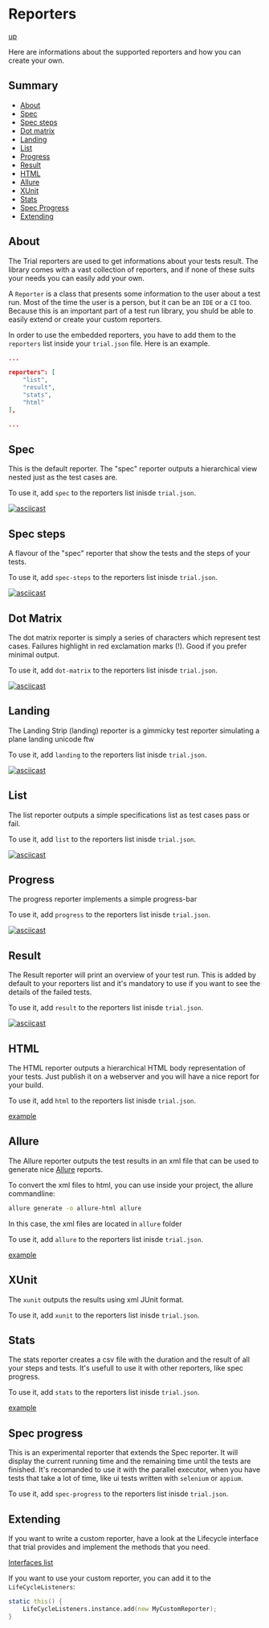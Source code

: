 # Reporters

[up](../README.md)


Here are informations about the supported reporters and how you can create your own.

## Summary

  - [About](#about)
  - [Spec](#spec)
  - [Spec steps](#spec-steps)
  - [Dot matrix](#dot-matrix)
  - [Landing](#landing)
  - [List](#list)
  - [Progress](#progress)
  - [Result](#result)
  - [HTML](#html)
  - [Allure](#allure)
  - [XUnit](#xunit)
  - [Stats](#stats)
  - [Spec Progress](#spec-progress)
  - [Extending](#extending)

## About

The Trial reporters are used to get informations about your tests result. The library comes with a vast
collection of reporters, and if none of these suits your needs you can easily add your own.

A `Reporter` is a class that presents some information to the user about a test run. Most of the time the user is
a person, but it can be an `IDE` or a `CI` too. Because this is an important part of a test run library, you shuld
be able to easily extend or create your custom reporters.

In order to use the embedded reporters, you have to add them to the `reporters` list inside your `trial.json` file.
Here is an example.

```json
...

reporters": [
    "list",
    "result",
    "stats",
    "html"
],

...
```

## Spec

This is the default reporter. The "spec" reporter outputs a hierarchical view nested just as the test cases are.

To use it, add `spec` to the reporters list inisde `trial.json`.

[![asciicast](https://asciinema.org/a/9z1tolgn7x55v41i3mm3wlkum.png)](https://asciinema.org/a/9z1tolgn7x55v41i3mm3wlkum)

## Spec steps

A flavour of the "spec" reporter that show the tests and the steps of your tests.

To use it, add `spec-steps` to the reporters list inisde `trial.json`.

[![asciicast](https://asciinema.org/a/122462.png)](https://asciinema.org/a/122462)

## Dot Matrix

The dot matrix reporter is simply a series of characters which represent test cases. Failures highlight in red exclamation marks (!). Good if you prefer minimal output.

To use it, add `dot-matrix` to the reporters list inisde `trial.json`.

[![asciicast](https://asciinema.org/a/122458.png)](https://asciinema.org/a/122458)

## Landing

The Landing Strip (landing) reporter is a gimmicky test reporter simulating a plane landing unicode ftw

To use it, add `landing` to the reporters list inisde `trial.json`.

[![asciicast](https://asciinema.org/a/122459.png)](https://asciinema.org/a/122459)

## List

The list reporter outputs a simple specifications list as test cases pass or fail.

To use it, add `list` to the reporters list inisde `trial.json`.

[![asciicast](https://asciinema.org/a/b4u0o9vba18dquzdgwif7anl5.png)](https://asciinema.org/a/b4u0o9vba18dquzdgwif7anl5)

## Progress

The progress reporter implements a simple progress-bar

To use it, add `progress` to the reporters list inisde `trial.json`.

[![asciicast](https://asciinema.org/a/122460.png)](https://asciinema.org/a/122460)

## Result

The Result reporter will print an overview of your test run. This is added by default to your reporters list and it's
mandatory to use if you want to see the details of the failed tests.

To use it, add `result` to the reporters list inisde `trial.json`.

[![asciicast](https://asciinema.org/a/12x1mkxfmsj1j0f7qqwarkiyw.png)](https://asciinema.org/a/12x1mkxfmsj1j0f7qqwarkiyw)

## HTML

The HTML reporter outputs a hierarchical HTML body representation of your tests. Just publish it on a webserver
and you will have a nice report for your build.

To use it, add `html` to the reporters list inisde `trial.json`.

[example](http://trial.szabobogdan.com/artifacts/trial-result.html)

## Allure

The Allure reporter outputs the test results in an xml file that can be used to
generate nice [Allure](https://docs.qameta.io/allure/2.0/) reports.

To convert the xml files to html, you can use inside your project, the allure commandline:

```bash
allure generate -o allure-html allure
```

In this case, the xml files are located in `allure` folder

To use it, add `allure` to the reporters list inisde `trial.json`.

[example](http://trial.szabobogdan.com/artifacts/allure/)

## XUnit

The `xunit` outputs the results using xml JUnit format.

To use it, add `xunit` to the reporters list inisde `trial.json`.

## Stats

The stats reporter creates a csv file with the duration and the result of all your steps and tests. It's usefull to use it with other reporters, like spec progress.

To use it, add `stats` to the reporters list inisde `trial.json`.

[example](http://trial.szabobogdan.com/artifacts/trial-stats.csv)

## Spec progress

This is an experimental reporter that extends the Spec reporter. It will display the current running time and the remaining time until the tests are finished. It's recomanded to use it with the parallel executor, when you have tests that take a lot
of time, like ui tests written with `selenium` or `appium`.

To use it, add `spec-progress` to the reporters list inisde `trial.json`.

## Extending

If you want to write a custom reporter, have a look at the Lifecycle interface that trial provides and implement the methods that you need.

[Interfaces list](http://trial.szabobogdan.com/api/trial/interfaces.html)

If you want to use your custom reporter, you can add it to the `LifeCycleListeners`:

```d
static this() {
    LifeCycleListeners.instance.add(new MyCustomReporter);
}
```
